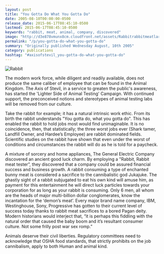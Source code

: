 ```yaml
---
layout: post
title: "You Gotta Do What You Gotta Do"
date: 2005-08-10T00:00:00-0500
release_date: 2015-06-17T08:45:10-0500
lastmod: 2015-06-17T08:45:10-0500
keywords: "rabbit, meat, animal, company, discovered"
image: "http://d3e878vmunx8cm.cloudfront.net/assets/Rabbitrabbitmeatlarge.jpg"
permalink: "/p/you-gotta-do-what-you-gotta-do"
summary: "Originally published Wednesday August, 10th 2005"
category: publications
hashtag: "#axisofstevil_you-gotta-do-what-you-gotta-do"
---
```


[id_1]: http://d3e878vmunx8cm.cloudfront.net/assets/Rabbitrabbitmeatlarge.jpg "Rabbit"
![Rabbit][id_1]

The modern work force, while diligent and readily available, does not produce the same caliber of employee that can be found in the Animal Kingdom. The Axis of Stevil, in a service to greaten the public's awareness, has started the 'Lighter Side of Animal Testing' Campaign. With continued support, the preconceived notions and stereotypes of animal testing labs will be removed from our culture.

Take the rabbit for example; it has a natural intrinsic work ethic. From its birth the rabbit understands "You gotta do, what you gotta do". This has enabled the rabbit to hold jobs most would find unimaginable. It is no coincidence, then, that statistically; the three worst jobs ever (Shark tamer, Landfill Owner, and Hardee’s Employee) are rabbit dominated fields. Scientific studies on the rabbit have shown that even under the worst of conditions and circumstances the rabbit will do as he is told for a paycheck.

A mixture of sorcery and home appliances, The General Electric Company discovered an ancient good luck charm. By employing a "Rabbit, Rabbit meat tester”, they discovered that a company could be assured financial success and business growth. A rabbit consuming a type of enchanted bunny meat is considered a sacrifice to the cannibalistic god Jukajuke. The ghastly sight of a rabbit subjugated to eat his own kind will amuse him, as payment for this entertainment he will direct luck particles towards your corporation for as long as your rabbit is consuming. Only 6 men, all whom are the heads of major multi-billion dollar conglomerates, know the incantation for the ‘demon’s meat’. Every major brand name company, IBM, Westinghouse, Sony, Progressive has gotten to their current level of success today thanks to rabbit meat sacrifices to a bored Pagan deity. Modern historians would interject that, “it is perhaps this fiddling with the natural order that caused the baby boom and it’s resultant consumer culture. Not some frilly post war sex romp.”

Animals deserve their civil liberties. Regulatory committees need to acknowledge that OSHA food standards, that strictly prohibits on the job cannibalism, apply to both Human and animal kind.
